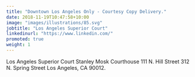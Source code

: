 ```yaml
---
title: "Downtown Los Angeles Only - Courtesy Copy Delivery."
date: 2018-11-19T10:47:58+10:00
image: "images/illustrations/85.svg"
jobtitle: "Los Angeles Superior Court"
linkedinurl: "https://www.linkedin.com/"
promoted: true
weight: 1
---
```


Los Angeles Superior Court Stanley Mosk Courthouse
111 N. Hill Street 312 N. Spring Street Los Angeles, CA 90012.
